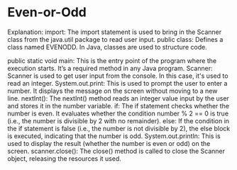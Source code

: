 # Even-or-Odd
Explanation:
import:
The import statement is used to bring in the Scanner class from the java.util package to read user input.
public class:
Defines a class named EVENODD. In Java, classes are used to structure code.


public static void main:
This is the entry point of the program where the execution starts. It’s a required method in any Java program.
Scanner:
Scanner is used to get user input from the console. In this case, it's used to read an integer.
System.out.print:
This is used to prompt the user to enter a number. It displays the message on the screen without moving to a new line.
nextInt():
The nextInt() method reads an integer value input by the user and stores it in the number variable.
if:
The if statement checks whether the number is even. It evaluates whether the condition number % 2 == 0 is true (i.e., the number is divisible by 2 with no remainder).
else:
If the condition in the if statement is false (i.e., the number is not divisible by 2), the else block is executed, indicating that the number is odd.
System.out.println:
This is used to display the result (whether the number is even or odd) on the screen.
scanner.close():
The close() method is called to close the Scanner object, releasing the resources it used.
